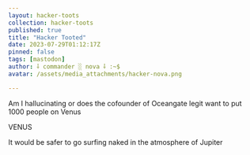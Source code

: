 ```yaml
---
layout: hacker-toots
collection: hacker-toots
published: true
title: "Hacker Tooted"
date: 2023-07-29T01:12:17Z
pinned: false
tags: [mastodon]
author: ⸸ commander ░ nova ⸸ :~$
avatar: /assets/media_attachments/hacker-nova.png

---
```


<p>Am I hallucinating or does the cofounder of Oceangate legit want to put 1000 people on Venus</p><p>VENUS</p><p>It would be safer to go surfing naked in the atmosphere of Jupiter</p>


